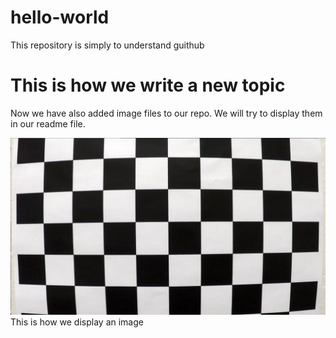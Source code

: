 # hello-world
This repository is simply to understand guithub


# This is how we write a new topic
Now we have also added image files to our repo. We will try to display them in 
our readme file.

![alt text](calibration1.jpg)
This is how we display an image 
